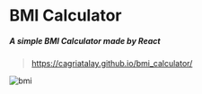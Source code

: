 # BMI Calculator

##### A simple BMI Calculator made by React
>https://cagriatalay.github.io/bmi_calculator/


![bmi](https://user-images.githubusercontent.com/90172969/212456724-3d375305-f707-454a-a586-c28e096fa218.JPG)
